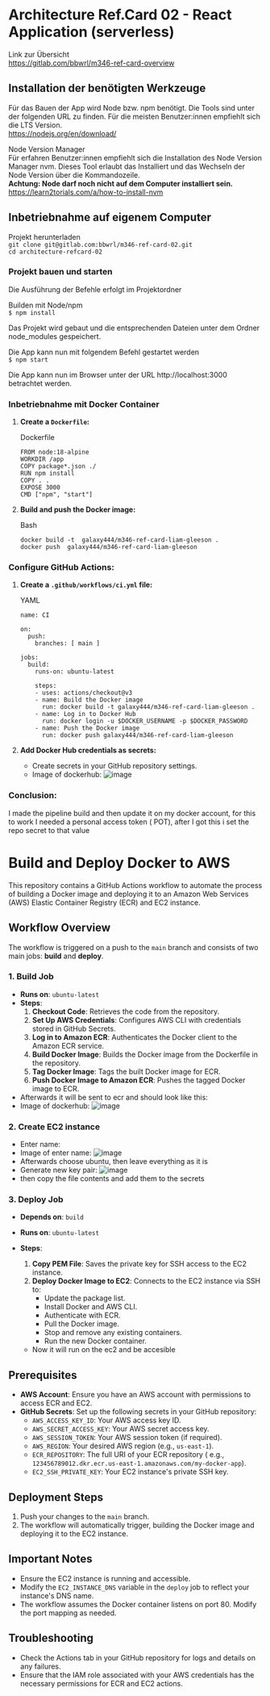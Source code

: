 # Architecture Ref.Card 02 - React Application (serverless)

Link zur Übersicht<br/>
https://gitlab.com/bbwrl/m346-ref-card-overview

## Installation der benötigten Werkzeuge

Für das Bauen der App wird Node bzw. npm benötigt. Die Tools sind unter
der folgenden URL zu finden. Für die meisten Benutzer:innen empfiehlt sich
die LTS Version.<br/>
https://nodejs.org/en/download/

Node Version Manager<br/>
Für erfahren Benutzer:innen empfiehlt sich die Installation des
Node Version Manager nvm. Dieses Tool erlaubt das Installiert und das
Wechseln der Node Version über die Kommandozeile.<br/>
**Achtung: Node darf noch nicht auf dem Computer installiert sein.**<br/>
https://learn2torials.com/a/how-to-install-nvm

## Inbetriebnahme auf eigenem Computer

Projekt herunterladen<br/>
```git clone git@gitlab.com:bbwrl/m346-ref-card-02.git```
<br/>
```cd architecture-refcard-02```

### Projekt bauen und starten

Die Ausführung der Befehle erfolgt im Projektordner

Builden mit Node/npm<br/>
```$ npm install```

Das Projekt wird gebaut und die entsprechenden Dateien unter dem Ordner node_modules gespeichert.

Die App kann nun mit folgendem Befehl gestartet werden<br/>
```$ npm start```

Die App kann nun im Browser unter der URL http://localhost:3000 betrachtet werden.

### Inbetriebnahme mit Docker Container

1. **Create a `Dockerfile`:**

   Dockerfile

   ```
   FROM node:18-alpine
   WORKDIR /app
   COPY package*.json ./
   RUN npm install
   COPY . .
   EXPOSE 3000
   CMD ["npm", "start"]

   ```


2. **Build and push the Docker image:**

   Bash

   ```
   docker build -t  galaxy444/m346-ref-card-liam-gleeson .
   docker push  galaxy444/m346-ref-card-liam-gleeson

   ```

### **Configure GitHub Actions:**

1. **Create a `.github/workflows/ci.yml` file:**

   YAML

   ```
   name: CI

   on:
     push:
       branches: [ main ]

   jobs:
     build:
       runs-on: ubuntu-latest

       steps:
       - uses: actions/checkout@v3
       - name: Build the Docker image
         run: docker build -t galaxy444/m346-ref-card-liam-gleeson .
       - name: Log in to Docker Hub
         run: docker login -u $DOCKER_USERNAME -p $DOCKER_PASSWORD
       - name: Push the Docker image
         run: docker push galaxy444/m346-ref-card-liam-gleeson

   ```


2. **Add Docker Hub credentials as secrets:**

    - Create secrets in your GitHub repository settings.
    - Image of dockerhub: ![image](/images/dockerhub.png)

### **Conclusion:**

I made the pipeline build and then update it on my docker account, for this to work I needed a personal access token (
POT), after I got this i set the repo secret to that value

# Build and Deploy Docker to AWS

This repository contains a GitHub Actions workflow to automate the process of building a Docker image and deploying it
to an Amazon Web Services (AWS) Elastic Container Registry (ECR) and EC2 instance.

## Workflow Overview

The workflow is triggered on a push to the `main` branch and consists of two main jobs: **build** and **deploy**.

### 1. Build Job

- **Runs on**: `ubuntu-latest`
- **Steps**:
    1. **Checkout Code**: Retrieves the code from the repository.
    2. **Set Up AWS Credentials**: Configures AWS CLI with credentials stored in GitHub Secrets.
    3. **Log in to Amazon ECR**: Authenticates the Docker client to the Amazon ECR service.
    4. **Build Docker Image**: Builds the Docker image from the Dockerfile in the repository.
    5. **Tag Docker Image**: Tags the built Docker image for ECR.
    6. **Push Docker Image to Amazon ECR**: Pushes the tagged Docker image to ECR.
- Afterwards it will be sent to ecr and should look like this:
- Image of dockerhub: ![image](/images/ecr.png)

### 2. Create EC2 instance

- Enter name:
- Image of enter name: ![image](/images/name7.png)
- Afterwards choose ubuntu, then leave everything as it is
- Generate new key pair: ![image](images/key_pair.png)
- then copy the file contents and add them to the secrets

### 3. Deploy Job

- **Depends on**: `build`
- **Runs on**: `ubuntu-latest`
- **Steps**:
    1. **Copy PEM File**: Saves the private key for SSH access to the EC2 instance.
    2. **Deploy Docker Image to EC2**: Connects to the EC2 instance via SSH to:
        - Update the package list.
        - Install Docker and AWS CLI.
        - Authenticate with ECR.
        - Pull the Docker image.
        - Stop and remove any existing containers.
        - Run the new Docker container.

    - Now it will run on the ec2 and be accesible

## Prerequisites

- **AWS Account**: Ensure you have an AWS account with permissions to access ECR and EC2.
- **GitHub Secrets**: Set up the following secrets in your GitHub repository:
    - `AWS_ACCESS_KEY_ID`: Your AWS access key ID.
    - `AWS_SECRET_ACCESS_KEY`: Your AWS secret access key.
    - `AWS_SESSION_TOKEN`: Your AWS session token (if required).
    - `AWS_REGION`: Your desired AWS region (e.g., `us-east-1`).
    - `ECR_REPOSITORY`: The full URI of your ECR repository (
      e.g., `123456789012.dkr.ecr.us-east-1.amazonaws.com/my-docker-app`).
    - `EC2_SSH_PRIVATE_KEY`: Your EC2 instance's private SSH key.

## Deployment Steps

1. Push your changes to the `main` branch.
2. The workflow will automatically trigger, building the Docker image and deploying it to the EC2 instance.

## Important Notes

- Ensure the EC2 instance is running and accessible.
- Modify the `EC2_INSTANCE_DNS` variable in the `deploy` job to reflect your instance's DNS name.
- The workflow assumes the Docker container listens on port 80. Modify the port mapping as needed.

## Troubleshooting

- Check the Actions tab in your GitHub repository for logs and details on any failures.
- Ensure that the IAM role associated with your AWS credentials has the necessary permissions for ECR and EC2 actions.
